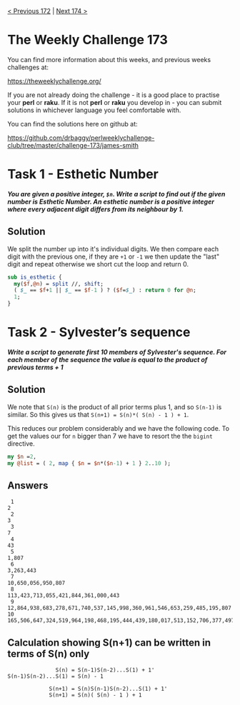 [< Previous 172](https://github.com/drbaggy/perlweeklychallenge-club/tree/master/challenge-172/james-smith) |
[Next 174 >](https://github.com/drbaggy/perlweeklychallenge-club/tree/master/challenge-174/james-smith)

# The Weekly Challenge 173

You can find more information about this weeks, and previous weeks challenges at:

  https://theweeklychallenge.org/

If you are not already doing the challenge - it is a good place to practise your
**perl** or **raku**. If it is not **perl** or **raku** you develop in - you can
submit solutions in whichever language you feel comfortable with.

You can find the solutions here on github at:

https://github.com/drbaggy/perlweeklychallenge-club/tree/master/challenge-173/james-smith

# Task 1 - Esthetic Number

***You are given a positive integer, `$n`. Write a script to find out if the given number is Esthetic Number. An esthetic number is a positive integer where every adjacent digit differs from its neighbour by 1.***

## Solution

We split the number up into it's individual digits. We then compare each digit with the previous one, if they are `+1` or `-1` we then update the "last" digit and repeat otherwise we short cut the loop and return 0.

```perl
sub is_esthetic {
  my($f,@n) = split //, shift;
  ( $_ == $f+1 || $_ == $f-1 ) ? ($f=$_) : return 0 for @n;
  1;
}
```

# Task 2 - Sylvester’s sequence

***Write a script to generate first 10 members of Sylvester's sequence. For each member of the sequence the value is equal to the product of previous terms + 1***

## Solution

We note that `S(n)` is the product of all prior terms plus 1, and so `S(n-1)` is similar. So this gives us that `S(n+1) = S(n)*( S(n) - 1 ) + 1`.

This reduces our problem considerably and we have the following code. To get the values our for `n` bigger than 7 we have to resort the the `bigint` directive.

```perl
my $n =2,
my @list = ( 2, map { $n = $n*($n-1) + 1 } 2..10 );
```

## Answers
```
 1                                                                                                                                            2
 2                                                                                                                                            3
 3                                                                                                                                            7
 4                                                                                                                                           43
 5                                                                                                                                        1,807
 6                                                                                                                                    3,263,443
 7                                                                                                                           10,650,056,950,807
 8                                                                                                          113,423,713,055,421,844,361,000,443
 9                                                                       12,864,938,683,278,671,740,537,145,998,360,961,546,653,259,485,195,807
10  165,506,647,324,519,964,198,468,195,444,439,180,017,513,152,706,377,497,841,851,388,766,535,868,639,572,406,808,911,988,131,737,645,185,443
```

## Calculation showing S(n+1) can be written in terms of S(n) only
```
               S(n) = S(n-1)S(n-2)...S(1) + 1'
S(n-1)S(n-2)...S(1) = S(n) - 1

             S(n+1) = S(n)S(n-1)S(n-2)...S(1) + 1'
             S(n+1) = S(n)( S(n) - 1 ) + 1
```
